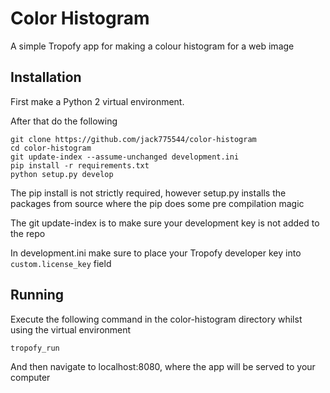 # Color Histogram

A simple Tropofy app for making a colour histogram for a web image

## Installation

First make a Python 2 virtual environment. 

After that do the following

```
git clone https://github.com/jack775544/color-histogram
cd color-histogram
git update-index --assume-unchanged development.ini
pip install -r requirements.txt
python setup.py develop
```
The pip install is not strictly required, however setup.py installs the packages from source where the pip does some pre compilation magic

The git update-index is to make sure your development key is not added to the repo

In development.ini make sure to place your Tropofy developer key into `custom.license_key` field

## Running

Execute the following command in the color-histogram directory whilst using the
virtual environment

```
tropofy_run
```

And then navigate to localhost:8080, where the app will be served to your computer 